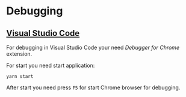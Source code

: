 # Debugging

## [Visual Studio Code](https://code.visualstudio.com/)

For debugging in Visual Studio Code your need *Debugger for Chrome* extension.

For start you need start application:

```
yarn start
```

After start you need press `F5` for start Chrome browser for debugging.
